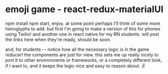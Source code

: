 # emoji game - react-redux-materialUI

npm install npm start, enjoy.
at some point perhaps I'll think of some more heiroglyphs to add.
but first I'm going to make a version of this for phones using Twilio!
and another one in react native for my RN students.
will post the links here when they're ready, should be soon.

and, for students -- notice how all the necessary logic is in the game reducer!
the components are just for view.
this sets me up really nicely to port it to other environments or frameworks,
or a completely different look, if I want to, and it keeps the logic nice and
easy to reason about.
✌️